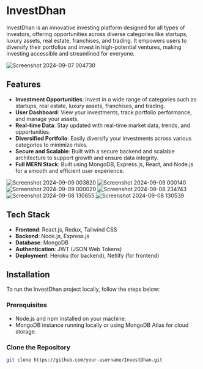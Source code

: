 # InvestDhan

InvestDhan is an innovative investing platform designed for all types of investors, offering opportunities across diverse categories like startups, luxury assets, real estate, franchises, and trading. It empowers users to diversify their portfolios and invest in high-potential ventures, making investing accessible and streamlined for everyone.

![Screenshot 2024-09-07 004730](https://github.com/user-attachments/assets/fcbb7049-fa04-4151-afe8-bff47b77a57c)


## Features

- **Investment Opportunities**: Invest in a wide range of categories such as startups, real estate, luxury assets, franchises, and trading.
- **User Dashboard**: View your investments, track portfolio performance, and manage your assets.
- **Real-time Data**: Stay updated with real-time market data, trends, and opportunities.
- **Diversified Portfolio**: Easily diversify your investments across various categories to minimize risks.
- **Secure and Scalable**: Built with a secure backend and scalable architecture to support growth and ensure data integrity.
- **Full MERN Stack**: Built using MongoDB, Express.js, React, and Node.js for a smooth and efficient user experience.

![Screenshot 2024-09-09 003820](https://github.com/user-attachments/assets/46c8f28c-61d4-437e-af61-4977d7122720)
![Screenshot 2024-09-09 000140](https://github.com/user-attachments/assets/4e34630d-3375-4901-a7df-e95f515202d6)
![Screenshot 2024-09-09 000020](https://github.com/user-attachments/assets/06884b31-1c1a-481f-b3e5-aae95f2481ee)
![Screenshot 2024-09-08 234743](https://github.com/user-attachments/assets/1f2481e4-1450-4000-bcde-a757404e84a7)
![Screenshot 2024-09-08 130655](https://github.com/user-attachments/assets/8cd6ab00-cd3a-4038-8205-1693b6d46ccc)
![Screenshot 2024-09-08 130539](https://github.com/user-attachments/assets/b7612a58-9b52-4baf-9207-4b3ef6b69346)

## Tech Stack

- **Frontend**: React.js, Redux, Tailwind CSS
- **Backend**: Node.js, Express.js
- **Database**: MongoDB
- **Authentication**: JWT (JSON Web Tokens)
- **Deployment**: Heroku (for backend), Netlify (for frontend)

## Installation

To run the InvestDhan project locally, follow the steps below:

### Prerequisites

- Node.js and npm installed on your machine.
- MongoDB instance running locally or using MongoDB Atlas for cloud storage.

### Clone the Repository

```bash
git clone https://github.com/your-username/InvestDhan.git
